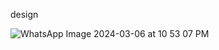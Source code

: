 design

![WhatsApp Image 2024-03-06 at 10 53 07 PM](https://github.com/Yashbhosale00/Masys_Care_Dashboard_XML/assets/121059725/6d3f2eb1-03af-4e3c-b1c1-13fd03621fac)
